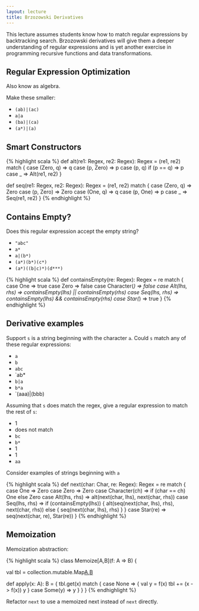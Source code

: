 ```yaml
---
layout: lecture
title: Brzozowski Derivatives
---
```


This lecture assumes students know how to match regular expressions by
backtracking search. Brzozowski derivatives will give them a deeper
understanding of regular expressions and is yet another exercise in programming
recursive functions and data transformations.

## Regular Expression Optimization

Also know as algebra.

Make these smaller:

- `(ab)|(ac)`
- `a|a`
- `(ba)|(ca)`
- `(a*)|(a)`

## Smart Constructors

{% highlight scala %}
def alt(re1: Regex, re2: Regex): Regex = (re1, re2) match {
  case (Zero, q) => q
  case (p, Zero) => p
  case (p, q) if (p == q) => p
  case _ => Alt(re1, re2)
}

def seq(re1: Regex, re2: Regex): Regex = (re1, re2) match {
  case (Zero, q) => Zero
  case (p, Zero) => Zero
  case (One, q) => q
  case (p, One) => p
  case _ => Seq(re1, re2)
}
{% endhighlight %}

## Contains Empty?

Does this regular expression accept the empty string?

- `"abc"`
- `a*`
- `a|(b*)`
- `(a*)(b*)(c*)`
- `(a*)((b|c)*)(d***)`

{% highlight scala %}
def containsEmpty(re: Regex): Regex = re match {
  case One => true
  case Zero => false
  case Character(_) => false
  case Alt(lhs, rhs) => containsEmpty(lhs) || containsEmpty(rhs)
  case Seq(lhs, rhs) => containsEmpty(lhs) && containsEmpty(rhs)
  case Star(_) => true
}
{% endhighlight %}

## Derivative examples

Support `s` is a string beginning with the character `a`.  Could `s`
match any of these regular expressions:

- `a`
- `b`
- `abc`
- `ab*
- `b|a`
- `b*a`
- `(aaa)|(bbb)

Assuming that `s` does match the regex, give a regular expression to match
the rest of `s`:

- 1
- does not match
- `bc`
- `b*`
- 1
- 1
- `aa`

Consider examples of strings beginning with `a`

{% highlight scala %}
def next(char: Char, re: Regex): Regex = re match {
  case One => Zero
  case Zero => Zero
  case Character(ch) => if (char == ch) One else Zero
  case Alt(lhs, rhs) => alt(next(char, lhs), next(char, rhs))
  case Seq(lhs, rhs) =>
    if (containsEmpty(lhs)) {
      alt(seq(next(char, lhs), rhs), next(char, rhs))
    else {
      seq(next(char, lhs), rhs)
      }
    }
  case Star(re) => seq(next(char, re), Star(re))
}
{% endhighlight %}

## Memoization

Memoization abstraction:

{% highlight scala %}
class Memoize[A,B](f: A => B) {

  val tbl = collection.mutable.Map[A,B]()

  def apply(x: A): B = {
    tbl.get(x) match {
      case None => {
        val y = f(x)
        tbl += (x -> f(x))
        y
      }
      case Some(y) => y
    }
  }
}
{% endhighlight %}

Refactor `next` to use a memoized next instead of `next` directly.
